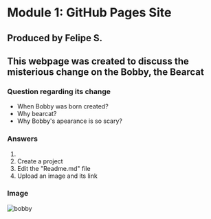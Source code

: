 # Module 1: GitHub Pages Site
## Produced by Felipe S.

## This webpage was created to discuss the misterious change on the Bobby, the Bearcat
### Question regarding its change
- When Bobby was born created?
- Why bearcat?
- Why Bobby's apearance is so scary?

### Answers
1. 
2. Create a project
3. Edit the "Readme.md" file
4. Upload an image and its link

### Image
![bobby](https://www.nwmissouri.edu/archives/university/bobby/Bobby77_1.jpg)
